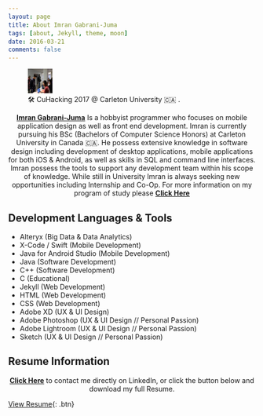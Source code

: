 ```yaml
---
layout: page
title: About Imran Gabrani-Juma
tags: [about, Jekyll, theme, moon]
date: 2016-03-21
comments: false
---
```


<figure>
	<img src="/assets/img/About_Me.png"  width="50" height="50">
	<figcaption>🛠 CuHacking 2017 @ Carleton University 🇨🇦 .</figcaption>
</figure>

<center><a href="https://imranjuma.github.io"><b>Imran Gabrani-Juma</b></a> Is a hobbyist programmer who focuses on mobile application design as well as front end development. Imran is currently pursuing his BSc (Bachelors of Computer Science Honors) at Carleton University in Canada 🇨🇦. He possess extensive knowledge in software design including development of desktop applications, mobile applications for both iOS & Android, as well as skills in SQL and command line interfaces. Imran possess the tools to support any development team within his scope of knowledge. While still in University Imran is always seeking new opportunities including Internship and Co-Op. For more information on my program of study please <a href="https://calendar.carleton.ca/undergrad/undergradprograms/computerscience/#Computer_Science__Mobile_Computing_Stream__BCS_Honours"><b>Click Here</b></a> </center>


## Development Languages & Tools
* Alteryx (Big Data & Data Analytics)
* X-Code / Swift (Mobile Development)
* Java for Android Studio (Mobile Development)
* Java (Software Development)
* C++ (Software Development)
* C (Educational)
* Jekyll (Web Development)
* HTML (Web Development)
* CSS (Web Development)
* Adobe XD (UX & UI Design)
* Adobe Photoshop (UX & UI Design // Personal Passion)
* Adobe Lightroom (UX & UI Design // Personal Passion)
* Sketch (UX & UI Design // Personal Passion)

## Resume Information

<center><a href="https://www.linkedin.com/in/imran-juma-939173129/"><b>Click Here</b></a> to contact me directly on LinkedIn, or click the button below and download my full Resume.</center>

[View Resume](https://drive.google.com/file/d/1pMgzb8YlLdYMvf3GXtvw3ClWREFcc9r9/view?usp=sharing){: .btn}

[Download Resume]:{{https://imranjuma.com/about/}}/downloadableAssets/Imran_Gabrani_Juma.pdf
